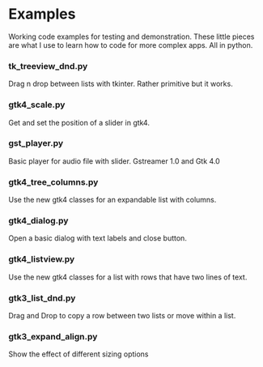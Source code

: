 # Examples
Working code examples for testing and demonstration. These little pieces are what I use to learn how to code for more complex apps. All in python.

### tk_treeview_dnd.py
Drag n drop between lists with tkinter. Rather primitive but it works.

### gtk4_scale.py
Get and set the position of a slider in gtk4.

### gst_player.py
Basic player for audio file with slider. Gstreamer 1.0 and Gtk 4.0

### gtk4_tree_columns.py
Use the new gtk4 classes for an expandable list with columns.

### gtk4_dialog.py
Open a basic dialog with text labels and close button.

### gtk4_listview.py
Use the new gtk4 classes for a list with rows that have two lines of text.

### gtk3_list_dnd.py
Drag and Drop to copy a row between two lists or move within a list.

### gtk3_expand_align.py
Show the effect of different sizing options
